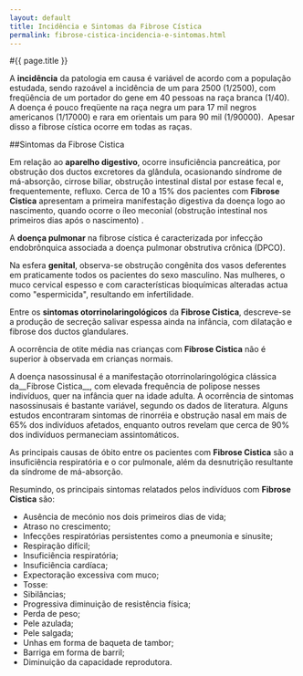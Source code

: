 ```yaml
---
layout: default
title: Incidência e Sintomas da Fibrose Cística
permalink: fibrose-cistica-incidencia-e-sintomas.html
---
```


#{{ page.title }}

A __incidência__ da patologia em causa é variável de acordo com a população estudada, sendo razoável a incidência de um para 2500 (1/2500), com freqüência de um portador do gene em 40 pessoas na raça branca (1/40). A doença é pouco freqüente na raça negra um para 17 mil negros americanos (1/17000) e rara em orientais um para 90 mil (1/90000).  Apesar disso a fibrose cística ocorre em todas as raças.

##Sintomas da Fibrose Cistica

Em relação ao __aparelho digestivo__, ocorre insuficiência pancreática, por obstrução dos ductos excretores da glândula, ocasionando síndrome de má-absorção, cirrose biliar, obstrução intestinal distal por estase fecal e, frequentemente, refluxo. Cerca de 10 a 15% dos pacientes com __Fibrose Cistica__ apresentam a primeira manifestação digestiva da doença logo ao nascimento, quando ocorre o íleo meconial (obstrução intestinal nos primeiros dias após o nascimento) .

A __doença pulmonar__ na fibrose cística é caracterizada por infecção endobrônquica associada a doença pulmonar obstrutiva crônica (DPCO).

Na esfera __genital__, observa-se obstrução congênita dos vasos deferentes em praticamente todos os pacientes do sexo masculino. Nas mulheres, o muco cervical espesso e com características bioquímicas alteradas actua como "espermicida", resultando em infertilidade.

Entre os __sintomas otorrinolaringológicos__ da __Fibrose Cistica__, descreve-se a produção de secreção salivar espessa ainda na infância, com dilatação e fibrose dos ductos glandulares.

A ocorrência de otite média nas crianças com __Fibrose Cistica__ não é superior à observada em crianças normais.

A doença nasossinusal é a manifestação otorrinolaringológica clássica da__Fibrose Cistica__, com elevada frequência de polipose nesses indivíduos, quer na infância quer na idade adulta. A ocorrência de sintomas nasossinusais é bastante variável, segundo os dados de literatura. Alguns estudos encontraram sintomas de rinorréia e obstrução nasal em mais de 65% dos indivíduos afetados, enquanto outros revelam que cerca de 90% dos indivíduos permaneciam assintomáticos.

As principais causas de óbito entre os pacientes com __Fibrose Cistica__ são a insuficiência respiratória e o cor pulmonale, além da desnutrição resultante da síndrome de má-absorção.

Resumindo, os principais sintomas relatados pelos indivíduos com __Fibrose Cistica__ são:

* Ausência de mecónio nos dois primeiros dias de vida;
* Atraso no crescimento;
* Infecções respiratórias persistentes como a pneumonia e sinusite;
* Respiração difícil;
* Insuficiência respiratória;
* Insuficiência cardíaca;
* Expectoração excessiva com muco;
* Tosse:
* Sibilâncias;
* Progressiva diminuição de resistência física;
* Perda de peso;
* Pele azulada;
* Pele salgada;
* Unhas em forma de baqueta de tambor;
* Barriga em forma de barril;
* Diminuição da capacidade reprodutora.
